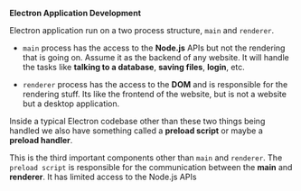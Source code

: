 **Electron Application Development**

Electron application run on a two process structure, ``main`` and ``renderer``. 

- ``main`` process has the access to the **Node.js** APIs but not the rendering that is going on. Assume it as the backend of any website. It will handle the tasks like **talking to a database**, **saving files**, **login**, etc.

- ``renderer`` process has the access to the **DOM** and is responsible for the rendering stuff. Its like the frontend of the website, but is not a website but a desktop application.


Inside a typical Electron codebase other than these two things being handled we also have something called a **preload script** or maybe a **preload handler**.

This is the third important components other than ``main`` and ``renderer``. The ``preload script`` is responsible for the communication between the **main** and **renderer**. It has limited access to the Node.js APIs